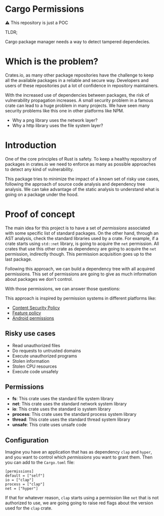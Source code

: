 # Cargo Permissions

:warning: This repository is just a POC

TLDR;

Cargo package manager needs a way to detect tampered dependecies.

# Which is the problem?

Crates.io, as many other package repositories have the challenge to keep all
the available packages in a reliable and secure way. Developers and users
of these repositories put a lot of confidence in repository maintainers.

With the increased use of dependencies between packages, the risk of
vulnerability propagation increases. A small security problem in a famous
crate can lead to a huge problem in many projects. We have seen many security
problems like this one in other platforms like NPM.

- Why a png library uses the network layer?
- Why a http library uses the file system layer?

# Introduction

One of the core principles of Rust is safety. To keep a healthy repository of
packages in crates.io we need to enforce as many as possible approaches to
detect any kind of vulnerability.

This package tries to minimize the impact of a known set of risky use cases,
following the approach of source code analysis and dependency tree analysis. We
can take advantage of the static analysis to understand what is going on a
package under the hood.

# Proof of concept

The main idea for this project is to have a set of _permissions_ associated
with some specific list of standard packages. On the other hand, through an AST
analysis, check the standard libraries used by a crate. For example, if a crate
starts using `std::net` library, is going to acquire the `net` permission. All
crates that use this other crate as dependency are going to acquire the `net`
permission, indirectly though. This permission acquisition goes up to the last
package.

Following this approach, we can build a dependency tree with all acquired
permissions. This set of permissions are going to give as much information
about packages we don't control.

With those permissions, we can answer those questions:

This approach is inspired by permission systems in different platforms like:

- [Content Security Policy](https://developer.mozilla.org/en-US/docs/Web/HTTP/CSP)
- [Feature policy](https://developer.mozilla.org/en-US/docs/Web/HTTP/Headers/Feature-Policy)
- [Android permissions](https://developer.android.com/guide/topics/permissions/overview)

## Risky use cases

- Read unauthorized files
- Do requests to untrusted domains
- Execute unauthorized programs
- Stolen information
- Stolen CPU resources
- Execute code unsafely

## Permissions

- **fs**: This crate uses the standard file system library
- **net**: This crate uses the standard network system library
- **io**: This crate uses the standard io system library
- **process**: This crate uses the standard process system library
- **thread**: This crate uses the standard thread system library
- **unsafe**: This crate uses unsafe code

## Configuration

Imagine you have an application that has as dependency `clap` and `hyper`, and
you want to control which _permissions_ you want to grant them. Then you can
add to the `Cargo.toml` file:

```
[permissions]
default = ["self"]
io = ["clap"]
process = ["clap"]
net = ["hyper"]
```

If that for whatever reason, `clap` starts using a permission like `net` that
is not authorized to use, we are going going to raise red flags about the
version used for the `clap` crate.
